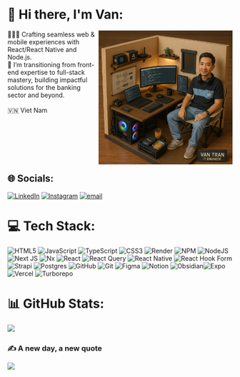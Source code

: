 # 💫 Hi there, I'm Van:
<img align="right" alt="Van Tran" dis width="300" height="300" src="/Van Tran.png">

🧑🏻‍💻 Crafting seamless web & mobile experiences with React/React Native and Node.js.<br>🔭 I’m transitioning from front-end expertise to full-stack mastery, building impactful solutions for the banking sector and beyond.<br><br>🇻🇳 Viet Nam<br/><br/><br/><br/><br/><br/><br/>

## 🌐 Socials:
[![LinkedIn](https://img.shields.io/badge/LinkedIn-%230077B5.svg?logo=linkedin&logoColor=white)](https://linkedin.com/in/vawn) [![Instagram](https://img.shields.io/badge/Instagram-%23E4405F.svg?logo=Instagram&logoColor=white)](https://instagram.com/vawnnn) [![email](https://img.shields.io/badge/Email-D14836?logo=gmail&logoColor=white)](mailto:vantran99dn@gmail.com) 

# 💻 Tech Stack:
![HTML5](https://img.shields.io/badge/html5-%23E34F26.svg?style=for-the-badge&logo=html5&logoColor=white) ![JavaScript](https://img.shields.io/badge/javascript-%23323330.svg?style=for-the-badge&logo=javascript&logoColor=%23F7DF1E) ![TypeScript](https://img.shields.io/badge/typescript-%23007ACC.svg?style=for-the-badge&logo=typescript&logoColor=white) ![CSS3](https://img.shields.io/badge/css3-%231572B6.svg?style=for-the-badge&logo=css3&logoColor=white) ![Render](https://img.shields.io/badge/Render-fff.svg?style=for-the-badge&logo=render&logoColor=black) ![NPM](https://img.shields.io/badge/NPM-%23CB3837.svg?style=for-the-badge&logo=npm&logoColor=white) ![NodeJS](https://img.shields.io/badge/node.js-6DA55F?style=for-the-badge&logo=node.js&logoColor=white) ![Next JS](https://img.shields.io/badge/Next-black?style=for-the-badge&logo=next.js&logoColor=white) ![Nx](https://img.shields.io/badge/nx-143055?style=for-the-badge&logo=nx&logoColor=white) ![React](https://img.shields.io/badge/react-%2320232a.svg?style=for-the-badge&logo=react&logoColor=%2361DAFB) ![React Query](https://img.shields.io/badge/-React%20Query-FF4154?style=for-the-badge&logo=react%20query&logoColor=white) ![React Native](https://img.shields.io/badge/react_native-%2320232a.svg?style=for-the-badge&logo=react&logoColor=%2361DAFB) ![React Hook Form](https://img.shields.io/badge/React%20Hook%20Form-%23EC5990.svg?style=for-the-badge&logo=reacthookform&logoColor=white) ![Strapi](https://img.shields.io/badge/strapi-4945ff.svg?style=for-the-badge&logo=strapi&logoColor=white) ![Postgres](https://img.shields.io/badge/postgres-%23316192.svg?style=for-the-badge&logo=postgresql&logoColor=white) ![GitHub](https://img.shields.io/badge/github-%23121011.svg?style=for-the-badge&logo=github&logoColor=white) ![Git](https://img.shields.io/badge/git-%23F05033.svg?style=for-the-badge&logo=git&logoColor=white) ![Figma](https://img.shields.io/badge/figma-black.svg?style=for-the-badge&logo=figma&logoColor=white) ![Notion](https://img.shields.io/badge/notion-white.svg?style=for-the-badge&logo=notion&logoColor=191918) ![Obsidian](https://img.shields.io/badge/obsidian-black.svg?style=for-the-badge&logo=obsidian&logoColor=7c3aed)![Expo](https://img.shields.io/badge/expo-white.svg?style=for-the-badge&logo=expo&logoColor=black)
![Vercel](https://img.shields.io/badge/vercel-white.svg?style=for-the-badge&logo=vercel&logoColor=black)
![Turborepo](https://img.shields.io/badge/Turborepo-white.svg?style=for-the-badge&logo=turborepo&logoColor=black)
# 📊 GitHub Stats:
![](https://github-readme-stats.vercel.app/api/top-langs/?username=vawn-t&theme=dark&hide_border=false&include_all_commits=true&count_private=true&layout=compact)

### ✍️ A new day, a new quote
![](https://quotes-github-readme.vercel.app/api?type=horizontal&theme=radical)

<!-- Proudly created with GPRM ( https://gprm.itsvg.in ) -->
